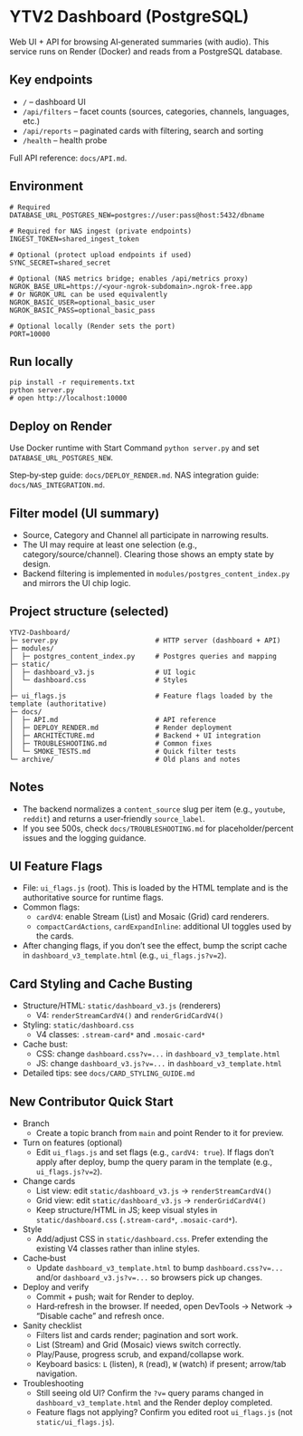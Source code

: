 # YTV2 Dashboard (PostgreSQL)

Web UI + API for browsing AI‑generated summaries (with audio). This service runs on Render (Docker) and reads from a PostgreSQL database.

## Key endpoints
- `/` – dashboard UI
- `/api/filters` – facet counts (sources, categories, channels, languages, etc.)
- `/api/reports` – paginated cards with filtering, search and sorting
- `/health` – health probe

Full API reference: `docs/API.md`.

## Environment
```
# Required
DATABASE_URL_POSTGRES_NEW=postgres://user:pass@host:5432/dbname

# Required for NAS ingest (private endpoints)
INGEST_TOKEN=shared_ingest_token

# Optional (protect upload endpoints if used)
SYNC_SECRET=shared_secret

# Optional (NAS metrics bridge; enables /api/metrics proxy)
NGROK_BASE_URL=https://<your-ngrok-subdomain>.ngrok-free.app
# Or NGROK_URL can be used equivalently
NGROK_BASIC_USER=optional_basic_user
NGROK_BASIC_PASS=optional_basic_pass

# Optional locally (Render sets the port)
PORT=10000
```

## Run locally
```
pip install -r requirements.txt
python server.py
# open http://localhost:10000
```

## Deploy on Render
Use Docker runtime with Start Command `python server.py` and set `DATABASE_URL_POSTGRES_NEW`.

Step‑by‑step guide: `docs/DEPLOY_RENDER.md`.
NAS integration guide: `docs/NAS_INTEGRATION.md`.

## Filter model (UI summary)
- Source, Category and Channel all participate in narrowing results.
- The UI may require at least one selection (e.g., category/source/channel). Clearing those shows an empty state by design.
- Backend filtering is implemented in `modules/postgres_content_index.py` and mirrors the UI chip logic.

## Project structure (selected)
```
YTV2-Dashboard/
├─ server.py                        # HTTP server (dashboard + API)
├─ modules/
│  ├─ postgres_content_index.py     # Postgres queries and mapping
├─ static/
│  ├─ dashboard_v3.js               # UI logic
│  └─ dashboard.css                 # Styles
│  
├─ ui_flags.js                      # Feature flags loaded by the template (authoritative)
├─ docs/
│  ├─ API.md                        # API reference
│  ├─ DEPLOY_RENDER.md              # Render deployment
│  ├─ ARCHITECTURE.md               # Backend + UI integration
│  ├─ TROUBLESHOOTING.md            # Common fixes
│  └─ SMOKE_TESTS.md                # Quick filter tests
└─ archive/                         # Old plans and notes
```

## Notes
- The backend normalizes a `content_source` slug per item (e.g., `youtube`, `reddit`) and returns a user‑friendly `source_label`.
- If you see 500s, check `docs/TROUBLESHOOTING.md` for placeholder/percent issues and the logging guidance.

## UI Feature Flags
- File: `ui_flags.js` (root). This is loaded by the HTML template and is the authoritative source for runtime flags.
- Common flags:
  - `cardV4`: enable Stream (List) and Mosaic (Grid) card renderers.
  - `compactCardActions`, `cardExpandInline`: additional UI toggles used by the cards.
- After changing flags, if you don’t see the effect, bump the script cache in `dashboard_v3_template.html` (e.g., `ui_flags.js?v=2`).

## Card Styling and Cache Busting
- Structure/HTML: `static/dashboard_v3.js` (renderers)
  - V4: `renderStreamCardV4()` and `renderGridCardV4()`
- Styling: `static/dashboard.css`
  - V4 classes: `.stream-card*` and `.mosaic-card*`
- Cache bust:
  - CSS: change `dashboard.css?v=...` in `dashboard_v3_template.html`
  - JS: change `dashboard_v3.js?v=...` in `dashboard_v3_template.html`
 - Detailed tips: see `docs/CARD_STYLING_GUIDE.md`

## New Contributor Quick Start
- Branch
  - Create a topic branch from `main` and point Render to it for preview.
- Turn on features (optional)
  - Edit `ui_flags.js` and set flags (e.g., `cardV4: true`). If flags don’t apply after deploy, bump the query param in the template (e.g., `ui_flags.js?v=2`).
- Change cards
  - List view: edit `static/dashboard_v3.js` → `renderStreamCardV4()`
  - Grid view: edit `static/dashboard_v3.js` → `renderGridCardV4()`
  - Keep structure/HTML in JS; keep visual styles in `static/dashboard.css` (`.stream-card*`, `.mosaic-card*`).
- Style
  - Add/adjust CSS in `static/dashboard.css`. Prefer extending the existing V4 classes rather than inline styles.
- Cache‑bust
  - Update `dashboard_v3_template.html` to bump `dashboard.css?v=...` and/or `dashboard_v3.js?v=...` so browsers pick up changes.
- Deploy and verify
  - Commit + push; wait for Render to deploy.
  - Hard‑refresh in the browser. If needed, open DevTools → Network → “Disable cache” and refresh once.
- Sanity checklist
  - Filters list and cards render; pagination and sort work.
  - List (Stream) and Grid (Mosaic) views switch correctly.
  - Play/Pause, progress scrub, and expand/collapse work.
  - Keyboard basics: `L` (listen), `R` (read), `W` (watch) if present; arrow/tab navigation.
- Troubleshooting
  - Still seeing old UI? Confirm the `?v=` query params changed in `dashboard_v3_template.html` and the Render deploy completed.
  - Feature flags not applying? Confirm you edited root `ui_flags.js` (not `static/ui_flags.js`).
